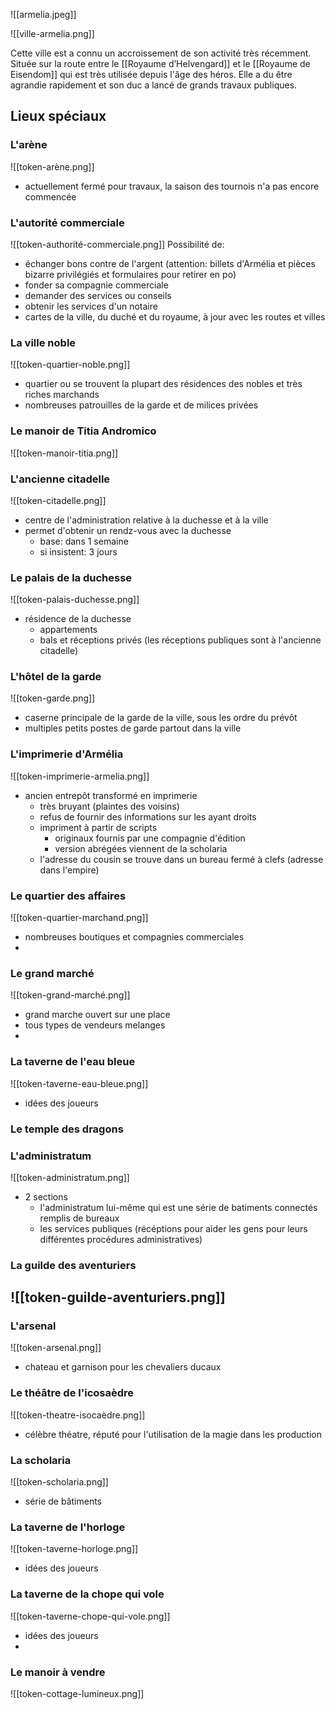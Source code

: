 

![[armelia.jpeg]]

![[ville-armelia.png]]

Cette ville est a connu un accroissement de son activité très récemment. Située sur la route entre le [[Royaume d’Helvengard]] et le [[Royaume de Eisendom]] qui est très utilisée depuis l'âge des héros. Elle a du être agrandie rapidement et son duc a lancé de grands travaux publiques.

## Lieux spéciaux

### L'arène
![[token-arène.png]]
- actuellement fermé pour travaux, la saison des tournois n'a pas encore commencée

### L'autorité commerciale
![[token-authorité-commerciale.png]]
Possibilité de:
- échanger bons contre de l'argent (attention: billets d'Armélia et pièces bizarre privilégiés et formulaires pour retirer en po)
- fonder sa compagnie commerciale
- demander des services ou conseils
- obtenir les services d'un notaire
- cartes de la ville, du duché et du royaume, à jour avec les routes et villes

###  La ville noble
![[token-quartier-noble.png]]
- quartier ou se trouvent la plupart des résidences des nobles et très riches marchands
- nombreuses patrouilles de la garde et de milices privées

### Le manoir de Titia Andromico
![[token-manoir-titia.png]]

### L'ancienne citadelle
![[token-citadelle.png]]
- centre de l'administration relative à la duchesse et à la ville
- permet d'obtenir un rendz-vous avec la duchesse
	- base: dans 1 semaine
	- si insistent: 3 jours

### Le palais de la duchesse
![[token-palais-duchesse.png]]
- résidence de la duchesse
	- appartements
	- bals et réceptions privés (les réceptions publiques sont à l'ancienne citadelle)

### L'hôtel de la garde
![[token-garde.png]]
- caserne principale de la garde de la ville, sous les ordre du prévôt
- multiples petits postes de garde partout dans la ville

### L'imprimerie d'Armélia
![[token-imprimerie-armelia.png]]
- ancien entrepôt transformé en imprimerie
	- très bruyant (plaintes des voisins)
	- refus de fournir des informations sur les ayant droits
	- impriment à partir de scripts
		- originaux fournis par une compagnie d'édition
		- version abrégées viennent de la scholaria
	- l'adresse du cousin se trouve dans un bureau fermé à clefs (adresse dans l'empire)

### Le quartier des affaires
![[token-quartier-marchand.png]]
- nombreuses boutiques et compagnies commerciales
- 

### Le grand marché
![[token-grand-marché.png]]
- grand marche ouvert sur une place
- tous types de vendeurs melanges
- 

### La taverne de l'eau bleue
![[token-taverne-eau-bleue.png]]
- idées des joueurs

### Le temple des dragons


### L'administratum
![[token-administratum.png]]
- 2 sections
	- l'administratum lui-même qui est une série de batiments connectés remplis de bureaux
	- les services publiques (récéptions pour aider les gens pour leurs différentes procédures administratives)

### La guilde des aventuriers
![[token-guilde-aventuriers.png]]
- 

### L'arsenal
![[token-arsenal.png]]
- chateau et garnison pour les chevaliers ducaux

### Le théâtre de l'icosaèdre
![[token-theatre-isocaèdre.png]]
- célèbre théatre, réputé pour l'utilisation de la magie dans les production

### La scholaria
![[token-scholaria.png]]
- série de bâtiments

### La taverne de l'horloge
![[token-taverne-horloge.png]]
- idées des joueurs

### La taverne de la chope qui vole
![[token-taverne-chope-qui-vole.png]]
- idées des joueurs
- 
### Le manoir à vendre
![[token-cottage-lumineux.png]]

### 